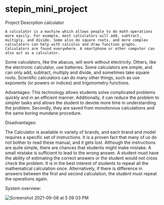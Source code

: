 # stepin_mini_project


Project Descrption
    calculator
    
    
    
    
    
    
    A calculator is a machine which allows people to do math operations more easily. For example, most calculators will add, subtract, multiply, and divide. Some also do square roots, and more complex calculators can help with calculus and draw function graphs. Calculators are found everywhere. A smartphone or other computer can also act as a calculator.

Some calculators, like the abacus, will work without electricity. Others, like the electronic calculator, use batteries. Some calculators are simple, and can only add, subtract, multiply and divide, and sometimes take square roots. Scientific calculators can do many other things, such as use exponents (or powers or indices) and trigonometry functions.


Advantages:
This technology allows students solve complicated problems quickly and in an efficient manner. Additionally, it can reduce the problem to simpler tasks and allows the student to devote more time in understanding the problem. Secondly, they are saved from monotonous calculations and the same boring mundane procedure.

Disadvantages:

The Calculator is available in variety of brands, and each brand and model requires a specific set of instructions. It is a proven fact that many of us do not bother to read these manual, and it gets lost. Although the instructions are quite simple, there are chances that students might make mistake. A small mistake is sufficient to lead to the wrong answer. A student must have the ability of estimating the correct answers or the student would not cross check the problem. It is in the best interest of students to repeat all the mathematical calculation once. Alternatively, if there is difference in answers between the first and second calculation, the student must repeat the operations again.

System overview:












![Screenshot 2021-09-08 at 5 09 03 PM](https://user-images.githubusercontent.com/61178705/132502882-630f3221-1b32-4360-b7bb-ae00a4f9bb36.png)


